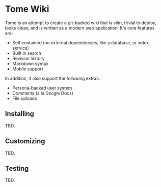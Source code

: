 # Tome Wiki

Tome is an attempt to create a git-backed wiki that is slim, trivial to deploy, looks clean, and is written as a modern
web application. It's core features are:

* Self contained (no external dependencies, like a database, or index service)
* Built in search
* Revision history
* Markdown syntax
* Mobile support

In addition, it also support the following extras:

* Persona-backed user system
* Comments (a la Google Docs)
* File uploads

## Installing

TBD.

## Customizing

TBD.

## Testing

TBD.